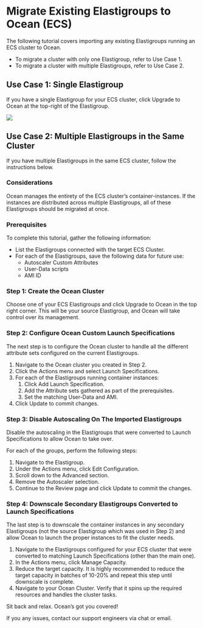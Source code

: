 # Migrate Existing Elastigroups to Ocean (ECS)

The following tutorial covers importing any existing Elastigroups running an ECS cluster to Ocean.

- To migrate a cluster with only one Elastigroup, refer to Use Case 1.
- To migrate a cluster with multiple Elastigroups, refer to Use Case 2.

## Use Case 1: Single Elastigroup

If you have a single Elastigroup for your ECS cluster, click Upgrade to Ocean at the top-right of the Elastigroup.

<img src="/ocean/_media/tutorials-migrate-existingeg-forecs-01.png" />

## Use Case 2: Multiple Elastigroups in the Same Cluster

If you have multiple Elastigroups in the same ECS cluster, follow the instructions below.

### Considerations

Ocean manages the entirety of the ECS cluster’s container-instances. If the instances are distributed across multiple Elastigroups, all of these Elastigroups should be migrated at once.

### Prerequisites

To complete this tutorial, gather the following information:

- List the Elastigroups connected with the target ECS Cluster.
- For each of the Elastigroups, save the following data for future use:
  - Autoscaler Custom Attributes
  - User-Data scripts
  - AMI ID

### Step 1: Create the Ocean Cluster

Choose one of your ECS Elastigroups and click Upgrade to Ocean in the top right corner. This will be your source Elastigroup, and Ocean will take control over its management.

### Step 2: Configure Ocean Custom Launch Specifications

The next step is to configure the Ocean cluster to handle all the different attribute sets configured on the current Elastigroups.

1. Navigate to the Ocean cluster you created in Step 2.
2. Click the Actions menu and select Launch Specifications.
3. For each of the Elastigroups running container instances:
   1. Click Add Launch Specification.
   2. Add the Attribute sets gathered as part of the prerequisites.
   3. Set the matching User-Data and AMI.
4. Click Update to commit changes.

### Step 3: Disable Autoscaling On The Imported Elastigroups

Disable the autoscaling in the Elastigroups that were converted to Launch Specifications to allow Ocean to take over.

For each of the groups, perform the following steps:

1. Navigate to the Elastigroup.
2. Under the Actions menu, click Edit Configuration.
3. Scroll down to the Advanced section.
4. Remove the Autoscaler selection.
5. Continue to the Review page and click Update to commit the changes.

### Step 4: Downscale Secondary Elastigroups Converted to Launch Specifications

The last step is to downscale the container instances in any secondary Elastigroups (not the source Elastigroup which was used in Step 2) and allow Ocean to launch the proper instances to fit the cluster needs.

1. Navigate to the Elastigroups configured for your ECS cluster that were converted to matching Launch Specifications (other than the main one).
2. In the Actions menu, click Manage Capacity.
3. Reduce the target capacity. It is highly recommended to reduce the target capacity in batches of 10-20% and repeat this step until downscale is complete.
4. Navigate to your Ocean Cluster. Verify that it spins up the required resources and handles the cluster tasks.

Sit back and relax. Ocean’s got you covered!

If you any issues, contact our support engineers via chat or email.
